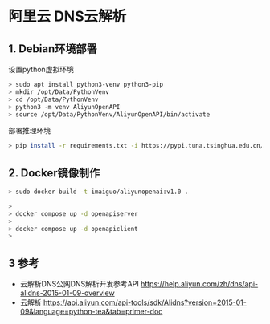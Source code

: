 
# 阿里云 DNS云解析

## 1. Debian环境部署

设置python虚拟环境
```bash
> sudo apt install python3-venv python3-pip
> mkdir /opt/Data/PythonVenv
> cd /opt/Data/PythonVenv
> python3 -m venv AliyunOpenAPI
> source /opt/Data/PythonVenv/AliyunOpenAPI/bin/activate
```

部署推理环境
```bash
> pip install -r requirements.txt -i https://pypi.tuna.tsinghua.edu.cn/simple
```

## 2. Docker镜像制作

```bash
> sudo docker build -t imaiguo/aliyunopenai:v1.0 .
```

```bash
>
> docker compose up -d openapiserver
>
> docker compose up -d openapiclient
>
```

## 3 参考 

- 云解析DNS公网DNS解析开发参考API https://help.aliyun.com/zh/dns/api-alidns-2015-01-09-overview
- 云解析 https://api.aliyun.com/api-tools/sdk/Alidns?version=2015-01-09&language=python-tea&tab=primer-doc
